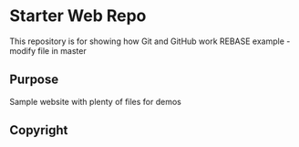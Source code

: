 # Starter Web Repo

This repository is for showing how Git and GitHub work
REBASE example - modify file in master
## Purpose

Sample website with plenty of files for demos
## Copyright